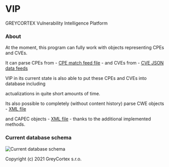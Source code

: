 # VIP
GREYCORTEX Vulnerability Intelligence Platform

### About
At the moment, this program can fully work with objects representing CPEs and CVEs.

It can parse CPEs from - [CPE match feed file](https://nvd.nist.gov/feeds/json/cpematch/1.0/nvdcpematch-1.0.json.zip) - and CVEs from - [CVE JSON data feeds](https://nvd.nist.gov/vuln/data-feeds)

VIP in its current state is also able to put these CPEs and CVEs into database including 

actualizations in quite short amounts of time.

Its also possible to completely (without content history) parse CWE objects - [XML file](https://cwe.mitre.org/data/xml/cwec_latest.xml.zip) 

and CAPEC objects - [XML file](https://capec.mitre.org/data/xml/capec_latest.xml) - thanks to the additional implemented methods.

### Current database schema

![Current database schema](https://github.com/greycortex/VIP/blob/master/doc/current_mitre_schema.png?raw=true)

Copyright (c) 2021 GreyCortex s.r.o.
